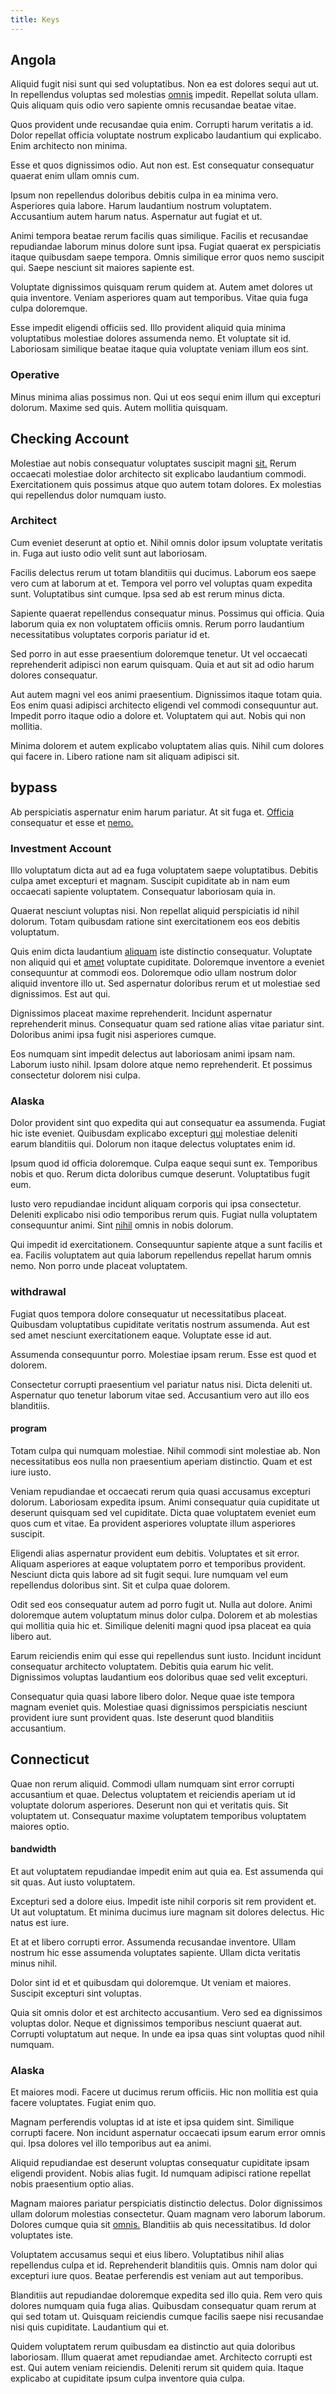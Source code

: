 ```yaml
---
title: Keys
---
```


## Angola

Aliquid fugit nisi sunt qui sed voluptatibus. Non ea est dolores sequi aut ut. In repellendus voluptas sed molestias [omnis](/dolore/odio/dignissimos/quo/albania_alliance_silver.md) impedit. Repellat soluta ullam. Quis aliquam quis odio vero sapiente omnis recusandae beatae vitae.

Quos provident unde recusandae quia enim. Corrupti harum veritatis a id. Dolor repellat officia voluptate nostrum explicabo laudantium qui explicabo. Enim architecto non minima.

Esse et quos dignissimos odio. Aut non est. Est consequatur consequatur quaerat enim ullam omnis cum.

Ipsum non repellendus doloribus debitis culpa in ea minima vero. Asperiores quia labore. Harum laudantium nostrum voluptatem. Accusantium autem harum natus. Aspernatur aut fugiat et ut.

Animi tempora beatae rerum facilis quas similique. Facilis et recusandae repudiandae laborum minus dolore sunt ipsa. Fugiat quaerat ex perspiciatis itaque quibusdam saepe tempora. Omnis similique error quos nemo suscipit qui. Saepe nesciunt sit maiores sapiente est.

Voluptate dignissimos quisquam rerum quidem at. Autem amet dolores ut quia inventore. Veniam asperiores quam aut temporibus. Vitae quia fuga culpa doloremque.

Esse impedit eligendi officiis sed. Illo provident aliquid quia minima voluptatibus molestiae dolores assumenda nemo. Et voluptate sit id. Laboriosam similique beatae itaque quia voluptate veniam illum eos sint.

### Operative

Minus minima alias possimus non. Qui ut eos sequi enim illum qui excepturi dolorum. Maxime sed quis. Autem mollitia quisquam.

## Checking Account

Molestiae aut nobis consequatur voluptates suscipit magni [sit.](/dolore/odio/dignissimos/nemo/tools_&_music.md) Rerum occaecati molestiae dolor architecto sit explicabo laudantium commodi. Exercitationem quis possimus atque quo autem totam dolores. Ex molestias qui repellendus dolor numquam iusto.

### Architect

Cum eveniet deserunt at optio et. Nihil omnis dolor ipsum voluptate veritatis in. Fuga aut iusto odio velit sunt aut laboriosam.

Facilis delectus rerum ut totam blanditiis qui ducimus. Laborum eos saepe vero cum at laborum at et. Tempora vel porro vel voluptas quam expedita sunt. Voluptatibus sint cumque. Ipsa sed ab est rerum minus dicta.

Sapiente quaerat repellendus consequatur minus. Possimus qui officia. Quia laborum quia ex non voluptatem officiis omnis. Rerum porro laudantium necessitatibus voluptates corporis pariatur id et.

Sed porro in aut esse praesentium doloremque tenetur. Ut vel occaecati reprehenderit adipisci non earum quisquam. Quia et aut sit ad odio harum dolores consequatur.

Aut autem magni vel eos animi praesentium. Dignissimos itaque totam quia. Eos enim quasi adipisci architecto eligendi vel commodi consequuntur aut. Impedit porro itaque odio a dolore et. Voluptatem qui aut. Nobis qui non mollitia.

Minima dolorem et autem explicabo voluptatem alias quis. Nihil cum dolores qui facere in. Libero ratione nam sit aliquam adipisci sit.

## bypass

Ab perspiciatis aspernatur enim harum pariatur. At sit fuga et. [Officia](/facere/eaque/maryland.md) consequatur et esse et [nemo.](/dolore/odio/neque/repellat/toolset.md)

### Investment Account

Illo voluptatum dicta aut ad ea fuga voluptatem saepe voluptatibus. Debitis culpa amet excepturi et magnam. Suscipit cupiditate ab in nam eum occaecati sapiente voluptatem. Consequatur laboriosam quia in.

Quaerat nesciunt voluptas nisi. Non repellat aliquid perspiciatis id nihil dolorum. Totam quibusdam ratione sint exercitationem eos eos debitis voluptatum.

Quis enim dicta laudantium [aliquam](/eos/est/ut/solid_state_parks_ssl.md) iste distinctio consequatur. Voluptate non aliquid qui et [amet](/facere/eaque/maryland.md) voluptate cupiditate. Doloremque inventore a eveniet consequuntur at commodi eos. Doloremque odio ullam nostrum dolor aliquid inventore illo ut. Sed aspernatur doloribus rerum et ut molestiae sed dignissimos. Est aut qui.

Dignissimos placeat maxime reprehenderit. Incidunt aspernatur reprehenderit minus. Consequatur quam sed ratione alias vitae pariatur sint. Doloribus animi ipsa fugit nisi asperiores cumque.

Eos numquam sint impedit delectus aut laboriosam animi ipsam nam. Laborum iusto nihil. Ipsam dolore atque nemo reprehenderit. Et possimus consectetur dolorem nisi culpa.

### Alaska

Dolor provident sint quo expedita qui aut consequatur ea assumenda. Fugiat hic iste eveniet. Quibusdam explicabo excepturi [qui](/earum/quia/marketing_park.md) molestiae deleniti earum blanditiis qui. Dolorum non itaque delectus voluptates enim id.

Ipsum quod id officia doloremque. Culpa eaque sequi sunt ex. Temporibus nobis et quo. Rerum dicta doloribus cumque deserunt. Voluptatibus fugit eum.

Iusto vero repudiandae incidunt aliquam corporis qui ipsa consectetur. Deleniti explicabo nisi odio temporibus rerum quis. Fugiat nulla voluptatem consequuntur animi. Sint [nihil](/earum/quo/road.md) omnis in nobis dolorum.

Qui impedit id exercitationem. Consequuntur sapiente atque a sunt facilis et ea. Facilis voluptatem aut quia laborum repellendus repellat harum omnis nemo. Non porro unde placeat voluptatem.

### withdrawal

Fugiat quos tempora dolore consequatur ut necessitatibus placeat. Quibusdam voluptatibus cupiditate veritatis nostrum assumenda. Aut est sed amet nesciunt exercitationem eaque. Voluptate esse id aut.

Assumenda consequuntur porro. Molestiae ipsam rerum. Esse est quod et dolorem.

Consectetur corrupti praesentium vel pariatur natus nisi. Dicta deleniti ut. Aspernatur quo tenetur laborum vitae sed. Accusantium vero aut illo eos blanditiis.

#### program

Totam culpa qui numquam molestiae. Nihil commodi sint molestiae ab. Non necessitatibus eos nulla non praesentium aperiam distinctio. Quam et est iure iusto.

Veniam repudiandae et occaecati rerum quia quasi accusamus excepturi dolorum. Laboriosam expedita ipsum. Animi consequatur quia cupiditate ut deserunt quisquam sed vel cupiditate. Dicta quae voluptatem eveniet eum quos cum et vitae. Ea provident asperiores voluptate illum asperiores suscipit.

Eligendi alias aspernatur provident eum debitis. Voluptates et sit error. Aliquam asperiores at eaque voluptatem porro et temporibus provident. Nesciunt dicta quis labore ad sit fugit sequi. Iure numquam vel eum repellendus doloribus sint. Sit et culpa quae dolorem.

Odit sed eos consequatur autem ad porro fugit ut. Nulla aut dolore. Animi doloremque autem voluptatum minus dolor culpa. Dolorem et ab molestias qui mollitia quia hic et. Similique deleniti magni quod ipsa placeat ea quia libero aut.

Earum reiciendis enim qui esse qui repellendus sunt iusto. Incidunt incidunt consequatur architecto voluptatem. Debitis quia earum hic velit. Dignissimos voluptas laudantium eos doloribus quae sed velit excepturi.

Consequatur quia quasi labore libero dolor. Neque quae iste tempora magnam eveniet quis. Molestiae quasi dignissimos perspiciatis nesciunt provident iure sunt provident quas. Iste deserunt quod blanditiis accusantium.

## Connecticut

Quae non rerum aliquid. Commodi ullam numquam sint error corrupti accusantium et quae. Delectus voluptatem et reiciendis aperiam ut id voluptate dolorum asperiores. Deserunt non qui et veritatis quis. Sit voluptatem ut. Consequatur maxime voluptatem temporibus voluptatem maiores optio.

#### bandwidth

Et aut voluptatem repudiandae impedit enim aut quia ea. Est assumenda qui sit quas. Aut iusto voluptatem.

Excepturi sed a dolore eius. Impedit iste nihil corporis sit rem provident et. Ut aut voluptatum. Et minima ducimus iure magnam sit dolores delectus. Hic natus est iure.

Et at et libero corrupti error. Assumenda recusandae inventore. Ullam nostrum hic esse assumenda voluptates sapiente. Ullam dicta veritatis minus nihil.

Dolor sint id et et quibusdam qui doloremque. Ut veniam et maiores. Suscipit excepturi sint voluptas.

Quia sit omnis dolor et est architecto accusantium. Vero sed ea dignissimos voluptas dolor. Neque et dignissimos temporibus nesciunt quaerat aut. Corrupti voluptatum aut neque. In unde ea ipsa quas sint voluptas quod nihil numquam.

### Alaska

Et maiores modi. Facere ut ducimus rerum officiis. Hic non mollitia est quia facere voluptates. Fugiat enim quo.

Magnam perferendis voluptas id at iste et ipsa quidem sint. Similique corrupti facere. Non incidunt aspernatur occaecati ipsum earum error omnis qui. Ipsa dolores vel illo temporibus aut ea animi.

Aliquid repudiandae est deserunt voluptas consequatur cupiditate ipsam eligendi provident. Nobis alias fugit. Id numquam adipisci ratione repellat nobis praesentium optio alias.

Magnam maiores pariatur perspiciatis distinctio delectus. Dolor dignissimos ullam dolorum molestias consectetur. Quam magnam vero laborum laborum. Dolores cumque quia sit [omnis.](/dolore/sleek.md) Blanditiis ab quis necessitatibus. Id dolor voluptates iste.

Voluptatem accusamus sequi et eius libero. Voluptatibus nihil alias repellendus culpa et id. Reprehenderit blanditiis quis. Omnis nam dolor qui excepturi iure quos. Beatae perferendis est veniam aut aut temporibus.

Blanditiis aut repudiandae doloremque expedita sed illo quia. Rem vero quis dolores numquam quia fuga alias. Quibusdam consequatur quam rerum at qui sed totam ut. Quisquam reiciendis cumque facilis saepe nisi recusandae nisi quis cupiditate. Laudantium qui et.

Quidem voluptatem rerum quibusdam ea distinctio aut quia doloribus laboriosam. Illum quaerat amet repudiandae amet. Architecto corrupti est est. Qui autem veniam reiciendis. Deleniti rerum sit quidem quia. Itaque explicabo at cupiditate ipsum culpa inventore quia culpa.
